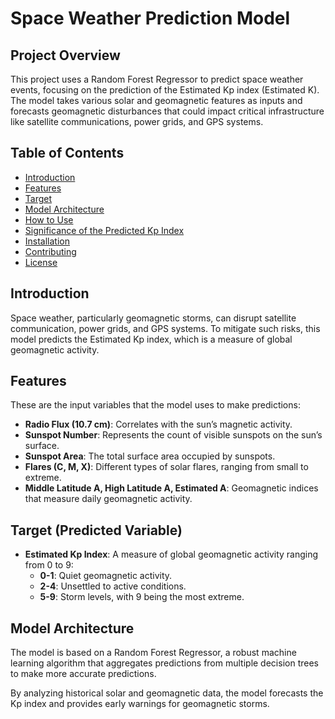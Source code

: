 # Space Weather Prediction Model

## Project Overview
This project uses a Random Forest Regressor to predict space weather events, focusing on the prediction of the Estimated Kp index (Estimated K). The model takes various solar and geomagnetic features as inputs and forecasts geomagnetic disturbances that could impact critical infrastructure like satellite communications, power grids, and GPS systems.

## Table of Contents
- [Introduction](#introduction)
- [Features](#features)
- [Target](#target)
- [Model Architecture](#model-architecture)
- [How to Use](#how-to-use)
- [Significance of the Predicted Kp Index](#significance-of-the-predicted-kp-index)
- [Installation](#installation)
- [Contributing](#contributing)
- [License](#license)

## Introduction
Space weather, particularly geomagnetic storms, can disrupt satellite communication, power grids, and GPS systems. To mitigate such risks, this model predicts the Estimated Kp index, which is a measure of global geomagnetic activity.

## Features
These are the input variables that the model uses to make predictions:
- **Radio Flux (10.7 cm)**: Correlates with the sun’s magnetic activity.
- **Sunspot Number**: Represents the count of visible sunspots on the sun’s surface.
- **Sunspot Area**: The total surface area occupied by sunspots.
- **Flares (C, M, X)**: Different types of solar flares, ranging from small to extreme.
- **Middle Latitude A, High Latitude A, Estimated A**: Geomagnetic indices that measure daily geomagnetic activity.

## Target (Predicted Variable)
- **Estimated Kp Index**: A measure of global geomagnetic activity ranging from 0 to 9:
  - **0-1**: Quiet geomagnetic activity.
  - **2-4**: Unsettled to active conditions.
  - **5-9**: Storm levels, with 9 being the most extreme.

## Model Architecture
The model is based on a Random Forest Regressor, a robust machine learning algorithm that aggregates predictions from multiple decision trees to make more accurate predictions. 

By analyzing historical solar and geomagnetic data, the model forecasts the Kp index and provides early warnings for geomagnetic storms.


